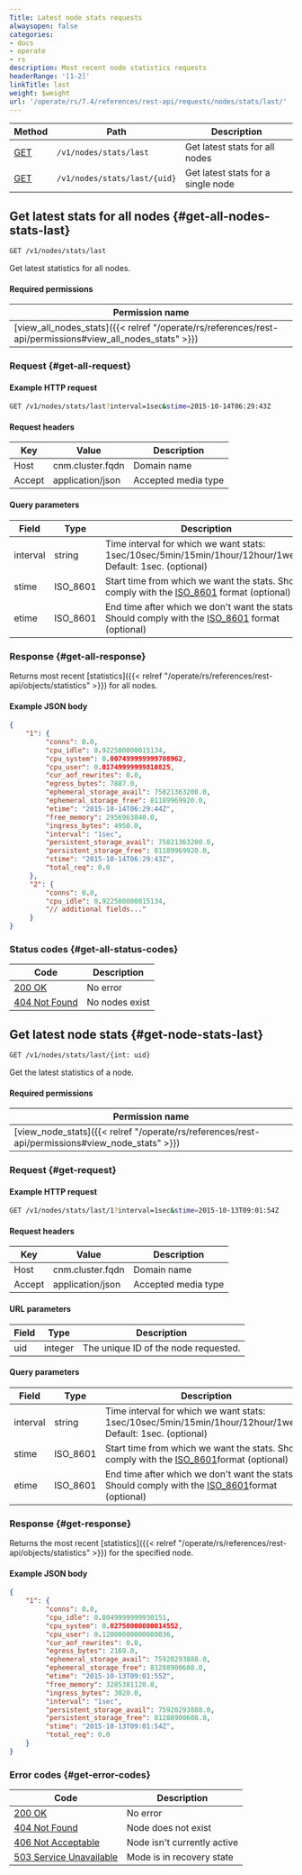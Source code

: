 ```yaml
---
Title: Latest node stats requests
alwaysopen: false
categories:
- docs
- operate
- rs
description: Most recent node statistics requests
headerRange: '[1-2]'
linkTitle: last
weight: $weight
url: '/operate/rs/7.4/references/rest-api/requests/nodes/stats/last/'
---
```


| Method | Path | Description |
|--------|------|-------------|
| [GET](#get-all-nodes-stats-last) | `/v1/nodes/stats/last` | Get latest stats for all nodes |
| [GET](#get-node-stats-last) | `/v1/nodes/stats/last/{uid}` | Get latest stats for a single node |

## Get latest stats for all nodes {#get-all-nodes-stats-last}

```sh
GET /v1/nodes/stats/last
```

Get latest statistics for all nodes.

#### Required permissions

| Permission name |
|-----------------|
| [view_all_nodes_stats]({{< relref "/operate/rs/references/rest-api/permissions#view_all_nodes_stats" >}}) |

### Request {#get-all-request}

#### Example HTTP request

```sh
GET /v1/nodes/stats/last?interval=1sec&stime=2015-10-14T06:29:43Z
```


#### Request headers

| Key | Value | Description |
|-----|-------|-------------|
| Host | cnm.cluster.fqdn | Domain name |
| Accept | application/json | Accepted media type |


#### Query parameters

| Field | Type | Description |
|-------|------|-------------|
| interval | string | Time interval for which we want stats: 1sec/10sec/5min/15min/1hour/12hour/1week. Default: 1sec. (optional) |
| stime | ISO_8601 | Start time from which we want the stats. Should comply with the [ISO_8601](https://en.wikipedia.org/wiki/ISO_8601) format (optional) |
| etime | ISO_8601 | End time after which we don't want the stats. Should comply with the [ISO_8601](https://en.wikipedia.org/wiki/ISO_8601) format (optional) |

### Response {#get-all-response}

Returns most recent [statistics]({{< relref "/operate/rs/references/rest-api/objects/statistics" >}}) for all nodes.

#### Example JSON body

```json
{
    "1": {
         "conns": 0.0,
         "cpu_idle": 0.922500000015134,
         "cpu_system": 0.007499999999708962,
         "cpu_user": 0.01749999999810825,
         "cur_aof_rewrites": 0.0,
         "egress_bytes": 7887.0,
         "ephemeral_storage_avail": 75821363200.0,
         "ephemeral_storage_free": 81189969920.0,
         "etime": "2015-10-14T06:29:44Z",
         "free_memory": 2956963840.0,
         "ingress_bytes": 4950.0,
         "interval": "1sec",
         "persistent_storage_avail": 75821363200.0,
         "persistent_storage_free": 81189969920.0,
         "stime": "2015-10-14T06:29:43Z",
         "total_req": 0.0
     },
     "2": {
         "conns": 0.0,
         "cpu_idle": 0.922500000015134,
         "// additional fields..."
     }
}
```

### Status codes {#get-all-status-codes}

| Code | Description |
|------|-------------|
| [200 OK](http://www.w3.org/Protocols/rfc2616/rfc2616-sec10.html#sec10.2.1) | No error |
| [404 Not Found](http://www.w3.org/Protocols/rfc2616/rfc2616-sec10.html#sec10.4.5) | No nodes exist |

## Get latest node stats {#get-node-stats-last}

```sh
GET /v1/nodes/stats/last/{int: uid}
```

Get the latest statistics of a node.

#### Required permissions

| Permission name |
|-----------------|
| [view_node_stats]({{< relref "/operate/rs/references/rest-api/permissions#view_node_stats" >}}) |

### Request {#get-request}

#### Example HTTP request

```sh
GET /v1/nodes/stats/last/1?interval=1sec&stime=2015-10-13T09:01:54Z
```


#### Request headers

| Key | Value | Description |
|-----|-------|-------------|
| Host | cnm.cluster.fqdn | Domain name |
| Accept | application/json | Accepted media type |


#### URL parameters

| Field | Type | Description |
|-------|------|-------------|
| uid | integer | The unique ID of the node requested. |


#### Query parameters

| Field | Type | Description |
|-------|------|-------------|
| interval | string | Time interval for which we want stats: 1sec/10sec/5min/15min/1hour/12hour/1week. Default: 1sec. (optional) |
| stime | ISO_8601 | Start time from which we want the stats. Should comply with the [ISO_8601](https://en.wikipedia.org/wiki/ISO_8601)format (optional) |
| etime | ISO_8601 | End time after which we don't want the stats. Should comply with the [ISO_8601](https://en.wikipedia.org/wiki/ISO_8601)format (optional) |

### Response {#get-response}

Returns the most recent [statistics]({{< relref "/operate/rs/references/rest-api/objects/statistics" >}}) for the specified node.

#### Example JSON body

```json
{
    "1": {
         "conns": 0.0,
         "cpu_idle": 0.8049999999930151,
         "cpu_system": 0.02750000000014552,
         "cpu_user": 0.12000000000080036,
         "cur_aof_rewrites": 0.0,
         "egress_bytes": 2169.0,
         "ephemeral_storage_avail": 75920293888.0,
         "ephemeral_storage_free": 81288900608.0,
         "etime": "2015-10-13T09:01:55Z",
         "free_memory": 3285381120.0,
         "ingress_bytes": 3020.0,
         "interval": "1sec",
         "persistent_storage_avail": 75920293888.0,
         "persistent_storage_free": 81288900608.0,
         "stime": "2015-10-13T09:01:54Z",
         "total_req": 0.0
    }
}
```

### Error codes {#get-error-codes}

| Code | Description |
|------|-------------|
| [200 OK](http://www.w3.org/Protocols/rfc2616/rfc2616-sec10.html#sec10.2.1) | No error |
| [404 Not Found](http://www.w3.org/Protocols/rfc2616/rfc2616-sec10.html#sec10.4.5) | Node does not exist |
| [406 Not Acceptable](http://www.w3.org/Protocols/rfc2616/rfc2616-sec10.html#sec10.4.7) | Node isn't currently active |
| [503 Service Unavailable](http://www.w3.org/Protocols/rfc2616/rfc2616-sec10.html#sec10.5.4) | Mode is in recovery state |
